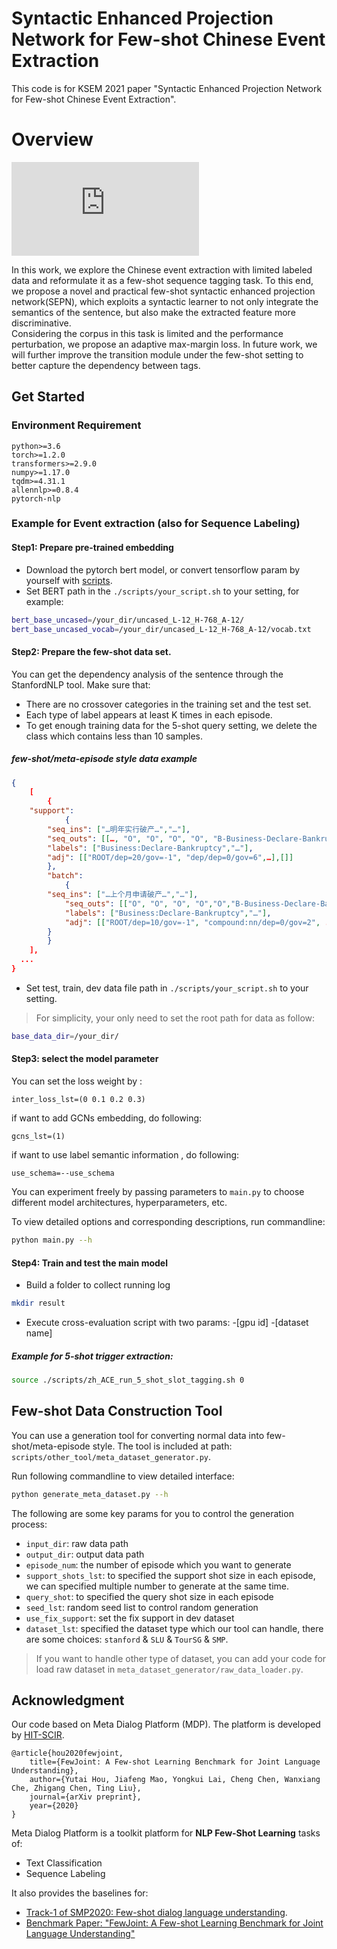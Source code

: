 # Syntactic Enhanced Projection Network for Few-shot Chinese Event Extraction 
This code is for KSEM 2021 paper "Syntactic Enhanced Projection Network for Few-shot Chinese Event Extraction".

# Overview
![FSCEE framework](https://github.com/WeSIG/FSCEE/blob/main/FECEE.pdf)

In this work, we explore the Chinese event extraction with limited labeled data and reformulate it as a few-shot sequence tagging task. 
To this end, we propose a novel and practical few-shot syntactic enhanced projection network(SEPN), which exploits a syntactic learner to not only integrate the semantics of the sentence, but also make the extracted feature more discriminative.  
Considering the corpus in this task is limited and the performance perturbation, we propose an adaptive max-margin loss. 
In future work, we will further improve the transition module under the few-shot setting to better capture the dependency between tags. 

## Get Started

### Environment Requirement
```
python>=3.6
torch>=1.2.0
transformers>=2.9.0
numpy>=1.17.0
tqdm>=4.31.1
allennlp>=0.8.4
pytorch-nlp
```

### Example for Event extraction (also for Sequence Labeling)


#### Step1: Prepare pre-trained embedding
- Download the pytorch bert model, or convert tensorflow param by yourself with [scripts](https://github.com/huggingface/transformers/blob/master/src/transformers/convert_bert_original_tf_checkpoint_to_pytorch.py).
- Set BERT path in the `./scripts/your_script.sh` to your setting, for example:

```bash
bert_base_uncased=/your_dir/uncased_L-12_H-768_A-12/
bert_base_uncased_vocab=/your_dir/uncased_L-12_H-768_A-12/vocab.txt
```

#### Step2: Prepare the few-shot data set. 
You can get the dependency analysis of the sentence through the StanfordNLP tool. 
Make sure that:
- There are no crossover categories in the training set and the test set. 
- Each type of label appears at least K times in each episode. 
- To get enough training data for the 5-shot query setting, we delete the class which contains less than 10 samples. 
	
##### few-shot/meta-episode style data example

```json
{
    [
        {
	"support":
            {
	    "seq_ins": ["…明年实行破产…","…"], 
	    "seq_outs": [[…, "O", "O", "O", "O", "B-Business-Declare-Bankruptcy", "I-Business-Declare-Bankruptcy", …],[]],
	    "labels": ["Business:Declare-Bankruptcy","…"], 
	    "adj": [["ROOT/dep=20/gov=-1", "dep/dep=0/gov=6",…],[]]
	    }, 
        "batch": 
            {
	    "seq_ins": ["…上个月申请破产…","…"], 
            "seq_outs": [["O", "O", "O", "O","O","B-Business-Declare-Bankruptcy", "I-Business-Declare-Bankruptcy",…],[]], 
            "labels": ["Business:Declare-Bankruptcy","…"], 
            "adj": [["ROOT/dep=10/gov=-1", "compound:nn/dep=0/gov=2", ...],[]]
	    }
        }
    ], 
  ...
}

```

- Set test, train, dev data file path in `./scripts/your_script.sh` to your setting.
  
> For simplicity, your only need to set the root path for data as follow:
```bash
base_data_dir=/your_dir/
```
#### Step3: select the model parameter
You can set the loss weight by :
```
inter_loss_lst=(0 0.1 0.2 0.3)
```
if want to add GCNs embedding, do following:
```
gcns_lst=(1)
```
if want to use label semantic information , do following:
```
use_schema=--use_schema
```
You can experiment freely by passing parameters to `main.py` to choose different model architectures, hyperparameters, etc.

To view detailed options and corresponding descriptions, run commandline: 
```bash
python main.py --h
```

#### Step4: Train and test the main model
- Build a folder to collect running log
```bash
mkdir result
```

- Execute cross-evaluation script with two params: -[gpu id] -[dataset name]

##### Example for 5-shot trigger extraction:
```bash
source ./scripts/zh_ACE_run_5_shot_slot_tagging.sh 0
```  

## Few-shot Data Construction Tool
You can use a generation tool for converting normal data into few-shot/meta-episode style. 
The tool is included at path: `scripts/other_tool/meta_dataset_generator.py`. 

Run following commandline to view detailed interface:
```bash
python generate_meta_dataset.py --h
```

The following are some key params for you to control the generation process:
- `input_dir`: raw data path
- `output_dir`: output data path
- `episode_num`: the number of episode which you want to generate
- `support_shots_lst`: to specified the support shot size in each episode, we can specified multiple number to generate at the same time.
- `query_shot`: to specified the query shot size in each episode
- `seed_lst`: random seed list to control random generation
- `use_fix_support`:  set the fix support in dev dataset
- `dataset_lst`: specified the dataset type which our tool can handle, there are some choices: `stanford` & `SLU` & `TourSG` & `SMP`. 

> If you want to handle other type of dataset, 
> you can add your code for load raw dataset in `meta_dataset_generator/raw_data_loader.py`.


## Acknowledgment
Our code based on Meta Dialog Platform (MDP). The platform is developed by [HIT-SCIR](http://ir.hit.edu.cn/). 

```
@article{hou2020fewjoint,
	title={FewJoint: A Few-shot Learning Benchmark for Joint Language Understanding},
	author={Yutai Hou, Jiafeng Mao, Yongkui Lai, Cheng Chen, Wanxiang Che, Zhigang Chen, Ting Liu},
	journal={arXiv preprint},
	year={2020}
}
```
Meta Dialog Platform is  a toolkit platform for **NLP Few-Shot Learning** tasks of:
- Text Classification
- Sequence Labeling

It also provides the baselines for:
- [Track-1 of SMP2020: Few-shot dialog language understanding](https://smp2020.aconf.cn/smp.html#3).
- [Benchmark Paper: "FewJoint: A Few-shot Learning Benchmark for Joint Language Understanding"]("https://arxiv.org/abs/2009.08138")

